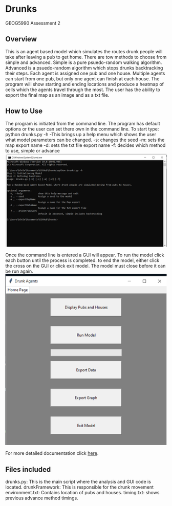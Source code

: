 # Drunks
GEOG5990 Assessment 2

## Overview
This is an agent based model which simulates the routes drunk people will take after leaving a pub to get home.
There are tow methods to choose from simple and advanced.
Simple is a pure psuedo-random walking algorithm.
Advanced is a psuedo-random algorithm which stops drunks backtracking their steps.
Each agent is assigned one pub and one house. Multiple agents can start from one pub, but only one agent can finish at each house.
The program will show starting and ending locations and produce a heatmap of cells which the agents travel through the most.
The user has the ability to export the final map as an image and as a txt file.

## How to Use
The program is initiated from the command line.
The program has default options or the user can set there own in the command line.
To start type:
	python drunks.py -h
	-This brings up a help menu which shows the user what model parameters can be changed.
	-s: changes the seed
	-m: sets the map export name
	-d: sets the txt file export name
	-f: decides which method to use, simple or advance
![Commandline](https://github.com/b3nlewis/Drunks/blob/main/docs/commandline.png?raw=true)
	
Once the command line is entered a GUI will appear.
To run the model click each button until the process is completed.
to end the model, either click the cross on the GUI or click exit model.
The model must close before it can be run again.
![GUI](https://github.com/b3nlewis/Drunks/blob/main/docs/homepage.png?raw=true)

For more detailed documentation click [here](https://b3nlewis.github.io/Drunks/).

## Files included
drunks.py: This is the main script where the analysis and GUI code is located. 
drunkFramework: This is responsible for the drunk movement 
environment.txt: Contains location of pubs and houses.
timing.txt: shows previous advance method timings.
